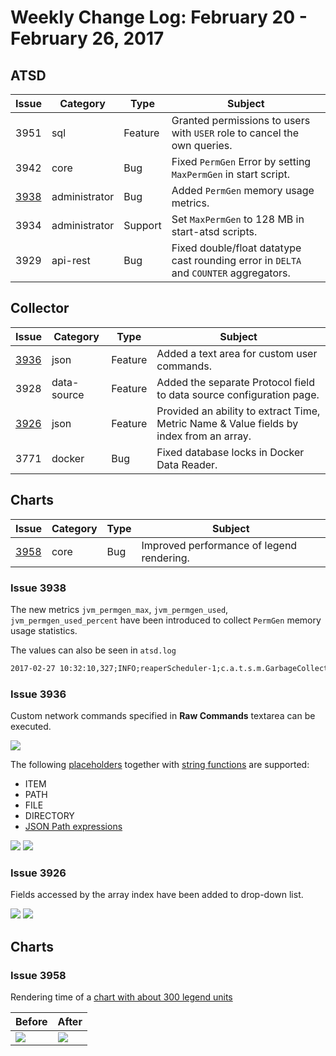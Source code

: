 # Weekly Change Log: February 20 - February 26, 2017

## ATSD

| Issue| Category    | Type    | Subject                                                                              |
|------|-------------|---------|--------------------------------------------------------------------------------------|
| 3951 | sql         | Feature | Granted permissions to users with `USER` role to cancel the own queries.                             |
| 3942 | core        | Bug     | Fixed `PermGen` Error by setting `MaxPermGen` in start script.                                   |
| [3938](#issue-3938) | administrator       | Bug     | Added `PermGen` memory usage metrics.                                     |
| 3934 | administrator       | Support | Set `MaxPermGen` to 128 MB in start-atsd scripts.                           |
| 3929 | api-rest    | Bug     | Fixed double/float datatype cast rounding error in `DELTA` and `COUNTER` aggregators. |

## Collector

| Issue| Category    | Type    | Subject                                                                              |
|------|-------------|---------|--------------------------------------------------------------------------------------|
| [3936](#issue-3936) | json        | Feature | Added a text area for custom user commands.                                    |
| 3928 | data-source | Feature | Added the separate Protocol field to data source configuration page. |
| [3926](#issue-3926) | json        | Feature | Provided an ability to extract Time, Metric Name & Value fields by index from an array. |
| 3771 | docker      | Bug     | Fixed database locks in Docker Data Reader.                                        |

## Charts

| Issue| Category    | Type    | Subject                                                                              |
|------|-------------|---------|--------------------------------------------------------------------------------------|
| [3958](#issue-3958) | core   | Bug | Improved performance of legend rendering.                                    |

### Issue 3938

The new metrics `jvm_permgen_max`, `jvm_permgen_used`, `jvm_permgen_used_percent` have been introduced to collect `PermGen` memory usage statistics.

The values can also be seen in `atsd.log`

```txt
2017-02-27 10:32:10,327;INFO;reaperScheduler-1;c.a.t.s.m.GarbageCollectionPoller;Memory Pool="Code Cache" type="Non-heap memory": 9 mb, Memory Pool="PS Eden Space" type="Heap memory": 484 mb, Memory Pool="PS Survivor Space" type="Heap memory": 9 mb, Memory Pool="PS Old Gen" type="Heap memory": 103 mb, Memory Pool="PS Perm Gen" type="Non-heap memory": 63 mb
```

### Issue 3936

Custom network commands specified in **Raw Commands** textarea can be executed.

![](./Images/Figure_01.png)

The following [placeholders](https://axibase.com/docs/axibase-collector/jobs/json.html#placeholders) together with [string functions](https://axibase.com/docs/axibase-collector/jobs/json.html) are supported:

* ITEM
* PATH
* FILE
* DIRECTORY
* [JSON Path expressions](https://github.com/jayway/JsonPath#operators)

![](./Images/Figure_02.png)
![](./Images/Figure_03.png)

### Issue 3926

Fields accessed by the array index have been added to drop-down list.

![](./Images/Figure_04.png)
![](./Images/Figure_05.png)

## Charts

### Issue 3958

Rendering time of a [chart with about 300 legend units](https://apps.axibase.com/chartlab/259e3907)

| Before | After |
|--------|-------|
|![](./Images/Figure_06.png) | ![](./Images/Figure_07.png) |
